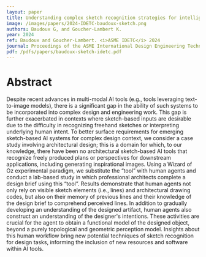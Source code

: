 ```yaml
---
layout: paper
title: Understanding complex sketch recognition strategies for intelligent sketch-based design tools
image: /images/papers/2024-IDETC-baudoux-sketch.png
authors: Baudoux G, and Goucher-Lambert K.
year: 2024
ref: Baudoux and Goucher-Lambert. <i>ASME IDETC</i> 2024
journal: Proceedings of the ASME International Design Engineering Technical Conferences (2024).
pdf: /pdfs/papers/baudoux-sketch-idetc.pdf
---
```


# Abstract

Despite recent advances in multi-modal AI tools (e.g., tools leveraging text-to-image models), there is a significant gap in the ability of such systems to be incorporated into complex design and engineering work. This gap is further exacerbated in contexts where sketch-based inputs are desirable due to the difficulty in recognizing freehand sketches or interpreting underlying human intent. To better surface requirements for emerging sketch-based AI systems for complex design context, we consider a case study involving architectural design; this is a domain for which, to our knowledge, there have been no architectural sketch-based AI tools that recognize freely produced plans or perspectives for downstream applications, including generating inspirational images. Using a Wizard of Oz experimental paradigm, we substitute the “tool” with human agents and conduct a lab-based study in which professional architects complete a design brief using this “tool”. Results demonstrate that human agents not only rely on visible sketch elements (i.e., lines) and architectural drawing codes, but also on their memory of previous lines and their knowledge of the design brief to comprehend perceived lines. In addition to gradually developing an understanding of the designed artifact, human agents also construct an understanding of the designer's intentions. These activities are crucial for the agent to obtain a functional model of the designed object, beyond a purely topological and geometric perception model. Insights about this human workflow bring new potential techniques of sketch recognition for design tasks, informing the inclusion of new resources and software within AI tools.
